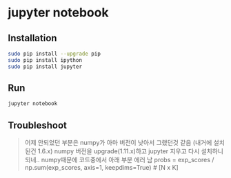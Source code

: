 # jupyter notebook
## Installation
```bash
sudo pip install --upgrade pip
sudo pip install ipython
sudo pip install jupyter
```
## Run
```bash
jupyter notebook
```

## Troubleshoot
> 어제 안되었던 부분은 numpy가 아마 버전이 낮아서 그랬던것 같음
(내거에 설치된건 1.6.x)
numpy 버전을 upgrade(1.11.x)하고  jupyter  지우고 다시 설치하니 되네..
numpy때문에 코드중에서 아래 부분 에러 남
probs = exp_scores / np.sum(exp_scores, axis=1, keepdims=True) # [N x K]
